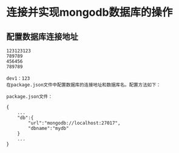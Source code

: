 # 连接并实现mongodb数据库的操作

## 配置数据库连接地址

    123123123
    789789
    456456
    789789

    dev1：123
    在package.json文件中配置数据库的连接地址和数据库名。配置方法如下：

    package.json文件：

    {
        ...
        "db":{
            "url":"mongodb://localhost:27017",
            "dbname":"mydb"
        }
        ...
    }